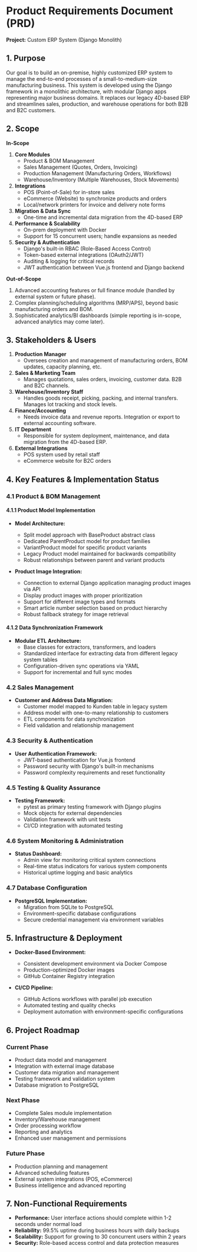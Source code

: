 # Product Requirements Document (PRD)

**Project:** Custom ERP System (Django Monolith)

## 1. Purpose

Our goal is to build an on-premise, highly customized ERP system to manage the end-to-end processes of a small-to-medium-size manufacturing business. This system is developed using the Django framework in a monolithic architecture, with modular Django apps representing major business domains. It replaces our legacy 4D-based ERP and streamlines sales, production, and warehouse operations for both B2B and B2C customers.

## 2. Scope

**In-Scope**
1. **Core Modules**
   - Product & BOM Management
   - Sales Management (Quotes, Orders, Invoicing)
   - Production Management (Manufacturing Orders, Workflows)
   - Warehouse/Inventory (Multiple Warehouses, Stock Movements)
2. **Integrations**
   - POS (Point-of-Sale) for in-store sales
   - eCommerce (Website) to synchronize products and orders
   - Local/network printers for invoice and delivery note forms
3. **Migration & Data Sync**
   - One-time and incremental data migration from the 4D-based ERP
4. **Performance & Scalability**
   - On-prem deployment with Docker
   - Support for 15 concurrent users; handle expansions as needed
5. **Security & Authentication**
   - Django's built-in RBAC (Role-Based Access Control)
   - Token-based external integrations (OAuth2/JWT)
   - Auditing & logging for critical records
   - JWT authentication between Vue.js frontend and Django backend

**Out-of-Scope**
1. Advanced accounting features or full finance module (handled by external system or future phase).
2. Complex planning/scheduling algorithms (MRP/APS), beyond basic manufacturing orders and BOM.
3. Sophisticated analytics/BI dashboards (simple reporting is in-scope, advanced analytics may come later).

## 3. Stakeholders & Users

1. **Production Manager**
   - Oversees creation and management of manufacturing orders, BOM updates, capacity planning, etc.
2. **Sales & Marketing Team**
   - Manages quotations, sales orders, invoicing, customer data. B2B and B2C channels.
3. **Warehouse/Inventory Staff**
   - Handles goods receipt, picking, packing, and internal transfers. Manages lot tracking and stock levels.
4. **Finance/Accounting**
   - Needs invoice data and revenue reports. Integration or export to external accounting software.
5. **IT Department**
   - Responsible for system deployment, maintenance, and data migration from the 4D-based ERP.
6. **External Integrations**
   - POS system used by retail staff
   - eCommerce website for B2C orders

## 4. Key Features & Implementation Status

### 4.1 Product & BOM Management

#### 4.1.1 Product Model Implementation

- **Model Architecture:**
  - Split model approach with BaseProduct abstract class
  - Dedicated ParentProduct model for product families
  - VariantProduct model for specific product variants
  - Legacy Product model maintained for backwards compatibility
  - Robust relationships between parent and variant products

- **Product Image Integration:**
  - Connection to external Django application managing product images via API
  - Display product images with proper prioritization
  - Support for different image types and formats
  - Smart article number selection based on product hierarchy
  - Robust fallback strategy for image retrieval

#### 4.1.2 Data Synchronization Framework

- **Modular ETL Architecture:**
  - Base classes for extractors, transformers, and loaders
  - Standardized interface for extracting data from different legacy system tables
  - Configuration-driven sync operations via YAML
  - Support for incremental and full sync modes

### 4.2 Sales Management

- **Customer and Address Data Migration:**
  - Customer model mapped to Kunden table in legacy system
  - Address model with one-to-many relationship to customers
  - ETL components for data synchronization
  - Field validation and relationship management

### 4.3 Security & Authentication

- **User Authentication Framework:**
  - JWT-based authentication for Vue.js frontend
  - Password security with Django's built-in mechanisms
  - Password complexity requirements and reset functionality


### 4.5 Testing & Quality Assurance

- **Testing Framework:**
  - pytest as primary testing framework with Django plugins
  - Mock objects for external dependencies
  - Validation framework with unit tests
  - CI/CD integration with automated testing

### 4.6 System Monitoring & Administration

- **Status Dashboard:**
  - Admin view for monitoring critical system connections
  - Real-time status indicators for various system components
  - Historical uptime logging and basic analytics

### 4.7 Database Configuration

- **PostgreSQL Implementation:**
  - Migration from SQLite to PostgreSQL
  - Environment-specific database configurations
  - Secure credential management via environment variables

## 5. Infrastructure & Deployment

- **Docker-Based Environment:**
  - Consistent development environment via Docker Compose
  - Production-optimized Docker images
  - GitHub Container Registry integration

- **CI/CD Pipeline:**
  - GitHub Actions workflows with parallel job execution
  - Automated testing and quality checks
  - Deployment automation with environment-specific configurations

## 6. Project Roadmap

### Current Phase
- Product data model and management
- Integration with external image database
- Customer data migration and management
- Testing framework and validation system
- Database migration to PostgreSQL

### Next Phase
- Complete Sales module implementation
- Inventory/Warehouse management
- Order processing workflow
- Reporting and analytics
- Enhanced user management and permissions

### Future Phase
- Production planning and management
- Advanced scheduling features
- External system integrations (POS, eCommerce)
- Business intelligence and advanced reporting

## 7. Non-Functional Requirements

- **Performance:** User interface actions should complete within 1-2 seconds under normal load
- **Reliability:** 99.5% uptime during business hours with daily backups
- **Scalability:** Support for growing to 30 concurrent users within 2 years
- **Security:** Role-based access control and data protection measures
